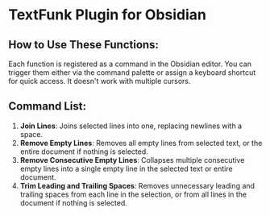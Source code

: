 # TextFunk Plugin for Obsidian

## How to Use These Functions:
Each function is registered as a command in the Obsidian editor. You can trigger them either via the command palette or assign a keyboard shortcut for quick access. It doesn't work with multiple cursors.

## Command List:
1. **Join Lines**: Joins selected lines into one, replacing newlines with a space.
2. **Remove Empty Lines**: Removes all empty lines from selected text, or the entire document if nothing is selected.
3. **Remove Consecutive Empty Lines**: Collapses multiple consecutive empty lines into a single empty line in the selected text or entire document.
4. **Trim Leading and Trailing Spaces**: Removes unnecessary leading and trailing spaces from each line in the selection, or from all lines in the document if nothing is selected.
